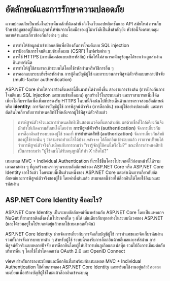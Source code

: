 # อัตลักษณ์และการรักษาความปลอดภัย

ความปลอดภัยเป็นหนึ่งในประเด็นหลักที่ต้องคำนึงถึงในเว็บแอปพลิเคชันและ API สมัยใหม่ การเก็บรักษาข้อมูลของผู้ใช้และลูกค้าให้พ้นจากเงื้อมมือของผู้ไม่หวังดีเป็นสิ่งสำคัญยิ่ง หัวข้อนี้จึงครอบคลุมหลายด้านและเกี่ยวข้องกับสิ่งต่าง ๆ เช่น:

* การทำให้ข้อมูลนำเข้าปลอดภัยเพื่อป้องกันการโจมตีแบบ SQL injection
* การป้องกันการโจมตีแบบข้ามโดเมน (CSRF) ในฟอร์มต่าง ๆ
* การใช้ HTTPS (การเชื่อมต่อแบบเข้ารหัสลับ) เพื่อให้ไม่สามารถดักดูข้อมูลได้ระหว่างถูกส่งผ่านอินเทอร์เน็ต
* การทำให้ผู้ใช้สามารถเข้าระบบได้โดยใช้รหัสผ่านหรือวิธีการอื่น ๆ
* การออกแบบระบบรีเซ็ตรหัสผ่าน การกู้คืนบัญชีผู้ใช้ และกระบวนการพิสูจน์ตัวจริงแบบหลายปัจจัย (multi-factor authentication)

ASP.NET Core ช่วยให้การสร้างสิ่งเหล่านี้ขึ้นมาทำได้ง่ายยิ่งขึ้น สองรายการข้างต้น (การป้องกันการโจมตีแบบ SQL injection และแบบข้ามโดเมน) ถูกสร้างไว้ในระบบแล้ว และเราสามารถเพิ่มโค้ดเพียงไม่กี่บรรทัดเพื่อเพิ่มการรองรับ HTTPS ในบทนี้จึงเน้นไปที่ประเด็นด้านการตรวจสอบอัตลักษณ์หรือ **identity**: การจัดการบัญชีผู้ใช้ การพิสูจน์ตัวจริง (การล็อกอิน) ของผู้ใช้อย่างปลอดภัย และการตัดสินใจเกี่ยวกับการกำหนดสิทธิให้หลังจากผู้ใช้พิสูจน์ตัวจริงแล้ว

> การพิสูจน์ตัวจริงและการกำหนดสิทธิเป็นสองแนวคิดที่แตกต่างกัน แต่ด้วยชื่อที่ใกล้เคียงกันจึงมักทำให้เกิดความสับสนได้โดยง่าย **การพิสูจน์ตัวจริง (authentication)** จัดการเกี่ยวกับการล็อกอินเข้าระบบของผู้ใช้ ขณะที่ **การกำหนดสิทธิ (authorization)** จัดการเกี่ยวกับสิทธิของผู้ใช้รายนั้น ๆ ว่าสามารถทำอะไรได้บ้าง *หลังจาก* ได้ล็อกอินเข้าระบบแล้ว เราอาจเปรียบได้ว่าการพิสูจน์ตัวจริงก็เหมือนกับการถามว่า "เรารู้จักผู้ใช้คนนี้หรือไม่?" ขณะที่การกำหนดสิทธิเป็นการถามว่า "ผู้ใช้คนนี้ได้รับอนุญาติให้ทำ *X* หรือไม่?"

เทมเพลต MVC + Individual Authentication ที่เราใช้ขึ้นโครงโปรเจกต์ไว้ก่อนหน้านี้ได้รวมเอาคลาสต่าง ๆ ที่ถูกสร้างบนรากฐานระบบอัตลักษณ์ของ ASP.NET Core หรือ ASP.NET Core Identity เอาไว้แล้ว โดยระบบนี้เป็นส่วนหนึ่งของ ASP.NET Core และดำเนินการเกี่ยวกับอัตลักษณ์และการพิสูจน์ตัวจริงของผู้ใช้ โดยค่าตั้งต้นแล้ว เทมเพลตนี้ช่วยให้ล็อกอินได้โดยใช้อีเมลและรหัสผ่าน 

## ASP.NET Core Identity คืออะไร?

ASP.NET Core Identity เป็นระบบอัตลักษณ์ที่มาพร้อมกับ ASP.NET Core โดยเป็นแพคเกจ NuGet ที่สามารถติดตั้งลงในโปรเจกต์ใด ๆ ก้ได้ เช่นเดียวกับทุกอย่างในระบบนิเวศของ ASP.NET (และได้รวมอยู่ในโปรเจกต์อยู่แล้วหากใช้เทมเพลตตั้งต้น)

ASP.NET Core Identity ช่วยจัดการเกี่ยวกับการจัดเก็บบัญชีผู้ใช้ การทำแฮชและจัดเก็บรหัสผ่าน รวมทั้งการจัดการบทบาทต่าง ๆ สำหรับผู้ใช้ ระบบนี้รองรับการล็อกอินด้วยอีเมลและรหัสผ่าน การพิสูจน์ตัวจริงแบบหลายปัจจัย การล็อกอินโดยผู้ให้บริการเช่นกูเกิลและเฟสบุ๊ก รวมไปถึงการเชื่อมต่อกับบริการอื่น ๆ โดยใช้โปรโตคอลเช่น OAuth 2.0 และ OpenID Connect

view สำหรับการลงทะเบียนและล็อกอินที่มาพร้อมกับเทมเพลต MVC + Individual Authentication ใช้ศักยภาพของ ASP.NET Core Identity และพร้อมใช้งานอยู่แล้ว! ลองลงทะเบียนเพื่อสร้างบัญชีผู้ใช้ใหม่แล้วล็อกอินเข้าระบบดู
